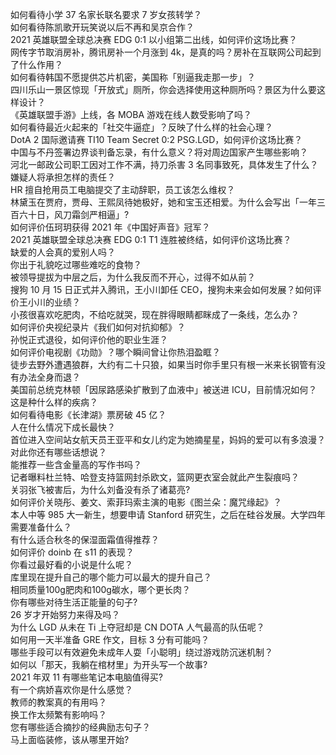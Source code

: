 如何看待小学 37 名家长联名要求 7 岁女孩转学？  
如何看待陈凯歌开玩笑说以后不再和吴京合作？  
2021 英雄联盟全球总决赛 EDG 0:1 以小组第二出线，如何评价这场比赛？  
网传字节取消房补，腾讯房补一个月涨到 4k，是真的吗？房补在互联网公司起到了什么作用？  
如何看待韩国不愿提供芯片机密，美国称「别逼我走那一步」？  
四川乐山一景区惊现「开放式」厕所，你会选择使用这种厕所吗？景区为什么要这样设计？  
《英雄联盟手游》上线，各 MOBA 游戏在线人数受影响了吗？  
如何看待最近火起来的「社交牛逼症」？反映了什么样的社会心理？  
DotA 2 国际邀请赛 TI10 Team Secret 0:2 PSG.LGD，如何评价这场比赛？  
中国与不丹签署边界谈判备忘录，有什么意义？将对周边国家产生哪些影响？  
河北一邮政公司职工因对工作不满，持刀杀害 3 名同事致死，具体发生了什么？嫌疑人将承担怎样的责任？  
HR 擅自抢用员工电脑提交了主动辞职，员工该怎么维权？  
林黛玉在贾府，贾母、王熙凤待她极好，她和宝玉还相爱。为什么会写出「一年三百六十日，风刀霜剑严相逼」?  
如何评价伍珂玥获得 2021 年《中国好声音》冠军？  
2021 英雄联盟全球总决赛 EDG 0:1 T1 连胜被终结，如何评价这场比赛？  
缺爱的人会真的爱别人吗？  
你出于礼貌吃过哪些难吃的食物？  
被领导提拔为中层之后，为什么我反而不开心，过得不如从前？  
搜狗 10 月 15 日正式并入腾讯，王小川卸任 CEO，搜狗未来会如何发展？如何评价王小川的业绩？  
小孩很喜欢吃肥肉，不给吃就哭，现在胖得眼睛都眯成了一条线，怎么办？  
如何评价央视纪录片《我们如何对抗抑郁》？  
孙悦正式退役，如何评价他的职业生涯？  
如何评价电视剧《功勋》？哪个瞬间曾让你热泪盈眶？  
徒步去野外遭遇狼群，大约有二十只狼，如果当时你手里只有根一米来长钢管有没有办法全身而退？  
美国前总统克林顿「因尿路感染扩散到了血液中」被送进 ICU，目前情况如何？这是种什么样的疾病？  
如何看待电影《长津湖》票房破 45 亿？  
人在什么情况下成长最快？  
首位进入空间站女航天员王亚平和女儿约定为她摘星星，妈妈的爱可以有多浪漫？对此你还有哪些话想说？  
能推荐一些含金量高的写作书吗？  
记者曝料杜兰特、哈登支持篮网封杀欧文，篮网更衣室会就此产生裂痕吗？  
关羽张飞被害后，为什么刘备没有杀了诸葛亮?  
如何评价关晓彤、姜文、索菲玛索主演的电影《图兰朵：魔咒缘起》？  
本人中等 985 大一新生，想要申请 Stanford 研究生，之后在硅谷发展。大学四年需要准备什么？  
有什么适合秋冬的保湿面霜值得推荐？  
如何评价 doinb 在 s11 的表现？  
你看过最好看的小说是什么呢？  
库里现在提升自己的哪个能力可以最大的提升自己？  
相同质量100g肥肉和100g碳水，哪个更长肉？  
你有哪些对待生活正能量的句子?  
26 岁才开始努力来得及吗？  
为什么 LGD 从未在 Ti 上夺冠却是 CN DOTA 人气最高的队伍呢？  
如何用一天半准备 GRE 作文，目标 3 分有可能吗？  
哪些手段可以有效避免未成年人耍「小聪明」绕过游戏防沉迷机制？  
如何以「那天，我躺在棺材里」为开头写一个故事?  
2021 年双 11 有哪些笔记本电脑值得买?  
有一个病娇喜欢你是什么感觉？  
教师的教案真的有用吗？  
换工作太频繁有影响吗？  
您有哪些适合摘抄的经典励志句子？  
马上面临装修，该从哪里开始?  

